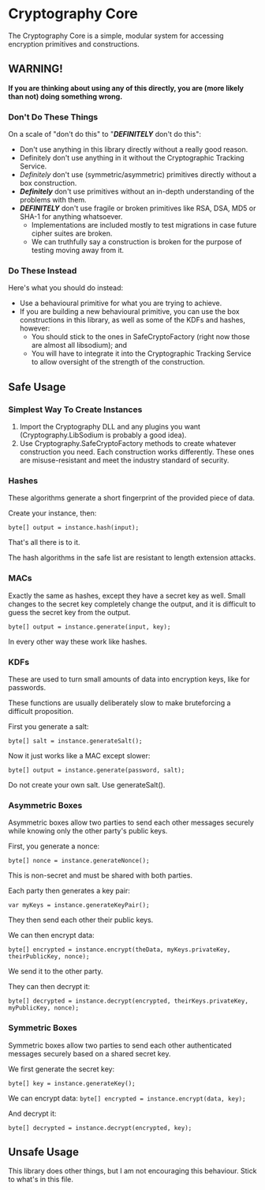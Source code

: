 # Cryptography Core

The Cryptography Core is a simple, modular system for accessing encryption primitives and constructions.



## WARNING!

**If you are thinking about using any of this directly, you are (more likely than not) doing something wrong.**



### Don't Do These Things

On a scale of "don't do this" to "***DEFINITELY*** don't do this":

- Don't use anything in this library directly without a really good reason.
- Definitely don't use anything in it without the Cryptographic Tracking Service.
- *Definitely* don't use (symmetric/asymmetric) primitives directly without a box construction.
- ***Definitely*** don't use primitives without an in-depth understanding of the problems with them.
- ***DEFINITELY*** don't use fragile or broken primitives like RSA, DSA, MD5 or SHA-1 for anything whatsoever.
  - Implementations are included mostly to test migrations in case future cipher suites are broken.
  - We can truthfully say a construction is broken for the purpose of testing moving away from it.



### Do These Instead

Here's what you should do instead:

- Use a behavioural primitive for what you are trying to achieve.
- If you are building a new behavioural primitive, you can use the box constructions in this library, as well as some of the KDFs and hashes, however:
  - You should stick to the ones in SafeCryptoFactory (right now those are almost all libsodium); and
  - You will have to integrate it into the Cryptographic Tracking Service to allow oversight of the strength of the construction.



## Safe Usage

### Simplest Way To Create Instances

1. Import the Cryptography DLL and any plugins you want (Cryptography.LibSodium is probably a good idea).
2. Use Cryptography.SafeCryptoFactory methods to create whatever construction you need. Each construction works differently. These ones are misuse-resistant and meet the industry standard of security.

### Hashes

These algorithms generate a short fingerprint of the provided piece of data.

Create your instance, then:

`byte[] output = instance.hash(input);`

That's all there is to it.

The hash algorithms in the safe list are resistant to length extension attacks.

### MACs

Exactly the same as hashes, except they have a secret key as well. Small changes to the secret key completely change the output, and it is difficult to guess the secret key from the output.

`byte[] output = instance.generate(input, key);`

In every other way these work like hashes.

### KDFs

These are used to turn small amounts of data into encryption keys, like for passwords.

These functions are usually deliberately slow to make bruteforcing a difficult proposition.

First you generate a salt:

`byte[] salt = instance.generateSalt();`

Now it just works like a MAC except slower:

`byte[] output = instance.generate(password, salt);`

Do not create your own salt. Use generateSalt().

### Asymmetric Boxes

Asymmetric boxes allow two parties to send each other messages securely while knowing only the other party's public keys.

First, you generate a nonce:

`byte[] nonce = instance.generateNonce();`

This is non-secret and must be shared with both parties.

Each party then generates a key pair:

`var myKeys = instance.generateKeyPair();`

They then send each other their public keys.

We can then encrypt data:

`byte[] encrypted = instance.encrypt(theData, myKeys.privateKey, theirPublicKey, nonce);`

We send it to the other party.

They can then decrypt it:

`byte[] decrypted = instance.decrypt(encrypted, theirKeys.privateKey, myPublicKey, nonce);`

### Symmetric Boxes

Symmetric boxes allow two parties to send each other authenticated messages securely based on a shared secret key.

We first generate the secret key:

`byte[] key = instance.generateKey();`

We can encrypt data:
`byte[] encrypted = instance.encrypt(data, key);`

And decrypt it:

`byte[] decrypted = instance.decrypt(encrypted, key);`

## Unsafe Usage

This library does other things, but I am not encouraging this behaviour. Stick to what's in this file.
